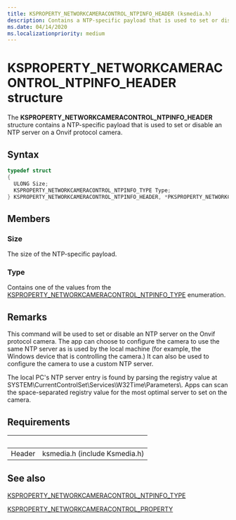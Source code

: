 ```yaml
---
title: KSPROPERTY_NETWORKCAMERACONTROL_NTPINFO_HEADER (ksmedia.h)
description: Contains a NTP-specific payload that is used to set or disable an NTP server on a Onvif protocol camera.
ms.date: 04/14/2020
ms.localizationpriority: medium
---
```


# KSPROPERTY_NETWORKCAMERACONTROL_NTPINFO_HEADER structure

The **KSPROPERTY_NETWORKCAMERACONTROL_NTPINFO_HEADER** structure contains a NTP-specific payload that is used to set or disable an NTP server on a Onvif
protocol camera.

## Syntax

```cpp
typedef struct
{
  ULONG Size;
  KSPROPERTY_NETWORKCAMERACONTROL_NTPINFO_TYPE Type;
} KSPROPERTY_NETWORKCAMERACONTROL_NTPINFO_HEADER, *PKSPROPERTY_NETWORKCAMERACONTROL_NTPINFO_HEADER;
```

## Members

### Size

The size of the NTP-specific payload.

### Type

Contains one of the values from the [KSPROPERTY_NETWORKCAMERACONTROL_NTPINFO_TYPE](https://docs.microsoft.com/windows-hardware/drivers/ddi/content/ksmedia/ne-ksmedia-ksproperty_networkcameracontrol_ntpinfo_type) enumeration.

## Remarks

This command will be used to set or disable an NTP server on the Onvif protocol camera. The app can choose to configure the camera to use the same NTP server as is used by the local machine (for example, the Windows device that is controlling the camera.) It can also be used to configure the camera to use a custom NTP server.

The local PC's NTP server entry is found by parsing the registry value at SYSTEM\\CurrentControlSet\\Services\\W32Time\\Parameters\\. Apps can scan the space-separated registry value for the most optimal server to set on the camera.

## Requirements

| &nbsp; | &nbsp; |
| --- | --- |
| Header | ksmedia.h (include Ksmedia.h) |

## See also

[KSPROPERTY_NETWORKCAMERACONTROL_NTPINFO_TYPE](https://docs.microsoft.com/windows-hardware/drivers/ddi/content/ksmedia/ne-ksmedia-ksproperty_networkcameracontrol_ntpinfo_type)

[KSPROPERTY_NETWORKCAMERACONTROL_PROPERTY](https://docs.microsoft.com/windows-hardware/drivers/ddi/content/ksmedia/ne-ksmedia-ksproperty_networkcameracontrol_property)
